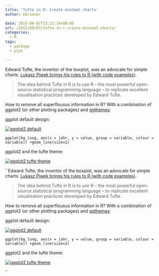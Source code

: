 ```yaml
---
title: 'Tufte in R: Create minimal charts'
author: kbrunner

date: 2015-09-07T13:13:14+00:00
url: /2015/09/07/tufte-in-r-create-minimal-charts/
categories:
  - R
tags:
  - package
  - plot

---
```

Edward Tufte, the inventor of the boxplot, was an advocate for simple charts. [Lukasz Piwek brings his rules to R (with code examples)][1].

> The idea behind Tufte in R is to use R &#8211; the most powerful open-source statistical programming language &#8211; to replicate excellent visualisation practices developed by Edward Tufte.

How to remove all superflousus information in R? With a combination of ggplot2 (or other plotting packages) and [ggthemes][2]:

ggplot default design:

[<img src="https://i2.wp.com/ddj.katharinabrunner.de/wp-content/uploads/2015/09/ggplot2-default-295x300.png?resize=295%2C300" alt="ggplot2 default" class="alignnone size-medium wp-image-34" srcset="https://i1.wp.com/data.katharinabrunner.de/wp-content/uploads/2015/09/ggplot2-default.png?resize=295%2C300 295w, https://i1.wp.com/data.katharinabrunner.de/wp-content/uploads/2015/09/ggplot2-default.png?w=542 542w" sizes="(max-width: 295px) 85vw, 295px" data-recalc-dims="1" />][3]

`ggplot(bg_long, aes(x = jahr, y = value, group = variable, colour = variable)) +geom_line(size=2)`

ggplot2 and the tufte theme:
  
[<img src="https://i1.wp.com/ddj.katharinabrunner.de/wp-content/uploads/2015/09/ggplot2-tufte-theme-295x300.png?resize=295%2C300" alt="ggplot2 tufte theme" class="alignnone size-medium wp-image-35" srcset="https://i0.wp.com/data.katharinabrunner.de/wp-content/uploads/2015/09/ggplot2-tufte-theme.png?resize=295%2C300 295w, https://i0.wp.com/data.katharinabrunner.de/wp-content/uploads/2015/09/ggplot2-tufte-theme.png?w=542 542w" sizes="(max-width: 295px) 85vw, 295px" data-recalc-dims="1" />][4]

``Edward Tufte, the inventor of the boxplot, was an advocate for simple charts. [Lukasz Piwek brings his rules to R (with code examples)][1].

> The idea behind Tufte in R is to use R &#8211; the most powerful open-source statistical programming language &#8211; to replicate excellent visualisation practices developed by Edward Tufte.

How to remove all superflousus information in R? With a combination of ggplot2 (or other plotting packages) and [ggthemes][2]:

ggplot default design:

[<img src="https://i2.wp.com/ddj.katharinabrunner.de/wp-content/uploads/2015/09/ggplot2-default-295x300.png?resize=295%2C300" alt="ggplot2 default" class="alignnone size-medium wp-image-34" srcset="https://i1.wp.com/data.katharinabrunner.de/wp-content/uploads/2015/09/ggplot2-default.png?resize=295%2C300 295w, https://i1.wp.com/data.katharinabrunner.de/wp-content/uploads/2015/09/ggplot2-default.png?w=542 542w" sizes="(max-width: 295px) 85vw, 295px" data-recalc-dims="1" />][3]

`ggplot(bg_long, aes(x = jahr, y = value, group = variable, colour = variable)) +geom_line(size=2)`

ggplot2 and the tufte theme:
  
[<img src="https://i1.wp.com/ddj.katharinabrunner.de/wp-content/uploads/2015/09/ggplot2-tufte-theme-295x300.png?resize=295%2C300" alt="ggplot2 tufte theme" class="alignnone size-medium wp-image-35" srcset="https://i0.wp.com/data.katharinabrunner.de/wp-content/uploads/2015/09/ggplot2-tufte-theme.png?resize=295%2C300 295w, https://i0.wp.com/data.katharinabrunner.de/wp-content/uploads/2015/09/ggplot2-tufte-theme.png?w=542 542w" sizes="(max-width: 295px) 85vw, 295px" data-recalc-dims="1" />][4]

``

 [1]: http://motioninsocial.com/tufte/#minimal-line-plot
 [2]: https://cran.r-project.org/web/packages/ggthemes/vignettes/ggthemes.html
 [3]: https://i0.wp.com/ddj.katharinabrunner.de/wp-content/uploads/2015/09/ggplot2-default.png
 [4]: https://i0.wp.com/ddj.katharinabrunner.de/wp-content/uploads/2015/09/ggplot2-tufte-theme.png
